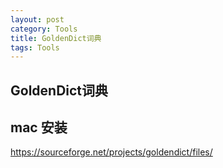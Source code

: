 ```yaml
---
layout: post
category: Tools
title: GoldenDict词典
tags: Tools
---
```


## GoldenDict词典

## mac 安装

https://sourceforge.net/projects/goldendict/files/

